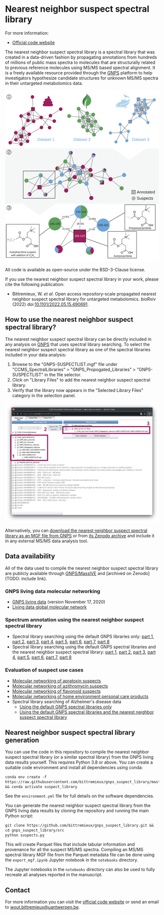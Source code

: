 Nearest neighbor suspect spectral library
=========================================

For more information:

* [Official code website](https://github.com/bittremieux/gnps_suspect_library)

The nearest neighbor suspect spectral library is a spectral library that was created in a data-driven fashion by propagating annotations from hundreds of millions of public mass spectra to molecules that are structurally related to previous reference molecules using MS/MS based spectral alignment.
It is a freely available resource provided through the [GNPS](https://gnps.ucsd.edu/) platform to help investigators hypothesize candidate structures for unknown MS/MS spectra in their untargeted metabolomics data.

![Suspect library creation](suspect_library.png)

All code is available as open-source under the BSD-3-Clause license.

If you use the nearest neighbor suspect spectral library in your work, please cite the following publication:

- Bittremieux, W. _et al._ Open access repository-scale propagated nearest neighbor suspect spectral library for untargeted metabolomics. _bioRxiv_ (2022) doi:[10.1101/2022.05.15.490691](https://doi.org/10.1101/2022.05.15.490691).

How to use the nearest neighbor suspect spectral library?
---------------------------------------------------------

The nearest neighbor suspect spectral library can be directly included in any analysis on [GNPS](https://gnps.ucsd.edu/) that uses spectral library searching.
To select the nearest neighbor suspect spectral library as one of the spectral libraries included in your data analysis:

1. Browse to the "GNPS-SUSPECTLIST.mgf" file under "CCMS_SpectralLibraries" > "GNPS_Propogated_Libraries" > "GNPS-SUSPECTLIST" in the file selector.
2. Click on "Library Files" to add the nearest neighbor suspect spectral library.
3. Verify that the library now appears in the "Selected Library Files" category in the selection panel.

![Selecting the nearest neighbor suspect spectral library on GNPS](gnps_howto.png)

Alternatively, you can [download the nearest neighbor suspect spectral library as an MGF file from GNPS](https://gnps.ucsd.edu/ProteoSAFe/gnpslibrary.jsp?library=GNPS-SUSPECTLIST) or from [its Zenodo archive](https://doi.org/10.5281/zenodo.6512084) and include it in any external MS/MS data analysis tool.

Data availability
-----------------

All of the data used to compile the nearest neighbor suspect spectral library are publicly available through [GNPS/MassIVE](https://gnps.ucsd.edu/) and [archived on Zenodo](TODO: include link).

### GNPS living data molecular networking

- [GNPS living data](https://gnps.ucsd.edu/ProteoSAFe/result.jsp?task=25cc4f9135c6428aabe1f41a9e54c369&view=advanced_view) (version November 17, 2020)
- [Living data global molecular network](https://gnps.ucsd.edu/ProteoSAFe/status.jsp?task=4f69e11bfb544010b2c4225a255f17ba)

### Spectrum annotation using the nearest neighbor suspect spectral library

- Spectral library searching using the default GNPS libraries only: [part 1](https://gnps.ucsd.edu/ProteoSAFe/status.jsp?task=308b3393a2b2401e8c9b562152531b4c), [part 2](https://gnps.ucsd.edu/ProteoSAFe/status.jsp?task=18cf4e521f9b4124af54d7e3d837a888), [part 3](https://gnps.ucsd.edu/ProteoSAFe/status.jsp?task=c0249eb6a52e4ea993b03de90a509b35), [part 4](https://gnps.ucsd.edu/ProteoSAFe/status.jsp?task=debd3bbb51f6490394e905e13779f295), [part 5](https://gnps.ucsd.edu/ProteoSAFe/status.jsp?task=8cdb4d7d1a784f5bb4f99e4c31564cd1), [part 6](https://gnps.ucsd.edu/ProteoSAFe/status.jsp?task=a9e7e4b1b8104416a39142fd6072e02a), [part 7](https://gnps.ucsd.edu/ProteoSAFe/status.jsp?task=334ed0d944844e90b71d6151d4e74263), [part 8](https://gnps.ucsd.edu/ProteoSAFe/status.jsp?task=b55aef34c0bd4d78a1f3952f7c49a52c)
- Spectral library searching using the default GNPS spectral libraries and the nearest neighbor suspect spectral library: [part 1](https://gnps.ucsd.edu/ProteoSAFe/status.jsp?task=064be855f46e407f9f5fcbe652c8b9d5), [part 2](https://gnps.ucsd.edu/ProteoSAFe/status.jsp?task=d243afb8f233490886bb8ab5eedcf8b8), [part 3](https://gnps.ucsd.edu/ProteoSAFe/status.jsp?task=febab54db7a14af6b451ab5e5789785f), [part 4](https://gnps.ucsd.edu/ProteoSAFe/status.jsp?task=eba0dfe63a464b0a924fd5e373917b37), [part 5](https://gnps.ucsd.edu/ProteoSAFe/status.jsp?task=95b541cb3be54d08a0b14367554630ca), [part 6](https://gnps.ucsd.edu/ProteoSAFe/status.jsp?task=1df48f2dc7c443fc9364dfc8b28f6b47), [part 7](https://gnps.ucsd.edu/ProteoSAFe/status.jsp?task=b7f8c3d47a464b53ab94f1780f56c893), [part 8](https://gnps.ucsd.edu/ProteoSAFe/status.jsp?task=50e3d8ae4e004f989862fcc9d1353534)

### Evaluation of suspect use cases

- [Molecular networking of apratoxin suspects](https://gnps.ucsd.edu/ProteoSAFe/status.jsp?task=5c41693f607d4b4cabbcfbbf5b9bcf86)
- [Molecular networking of azithromycin suspects](https://gnps.ucsd.edu/ProteoSAFe/status.jsp?task=e91e2e44e3234f08bb3d7f3f16d5f782)
- [Molecular networking of flavonoid suspects](https://gnps.ucsd.edu/ProteoSAFe/status.jsp?task=38a1bd60bd094c8a97cf49d822e7f853)
- [Molecular networking of home environment personal care products](https://gnps.ucsd.edu/ProteoSAFe/status.jsp?task=890e39f28140470ab0598c77cc5c048e)
- Spectral library searching of Alzheimer's disease data
    - [Using the default GNPS spectral libraries only](https://gnps.ucsd.edu/ProteoSAFe/status.jsp?task=b55aef34c0bd4d78a1f3952f7c49a52c)
    - [Using the default GNPS spectral libraries and the nearest neighbor suspect spectral library](https://gnps.ucsd.edu/ProteoSAFe/status.jsp?task=50e3d8ae4e004f989862fcc9d1353534)

Nearest neighbor suspect spectral library generation
----------------------------------------------------

You can use the code in this repository to compile the nearest neighbor suspect spectral library (or a similar spectral library) from the GNPS living data results yourself.
This requires Python 3.8 or above. You can create a suitable code environment and install all dependencies using conda:

```
conda env create -f https://raw.githubusercontent.com/bittremieux/gnps_suspect_library/master/environment.yml && conda activate suspect_library
```

See the `environment.yml` file for full details on the software dependencies.

You can generate the nearest neighbor suspect spectral library from the GNPS living data results by cloning the repository and running the main Python script:

```
git clone https://github.com/bittremieux/gnps_suspect_library.git && cd gnps_suspect_library/src
python suspects.py
```

This will create Parquet files that include tabular information and provenance for all the suspect MS/MS spectra.
Compiling an MS/MS spectral library MGF file from the Parquet metadata file can be done using the `export_mgf.ipynb` Jupyter notebook in the `notebooks` directory.

The Jupyter notebooks in the `notebooks` directory can also be used to fully recreate all analyses reported in the manuscript.

Contact
-------

For more information you can visit the [official code website](https://github.com/bittremieux/gnps_suspect_library) or send an email to <wout.bittremieux@uantwerpen.be>.
